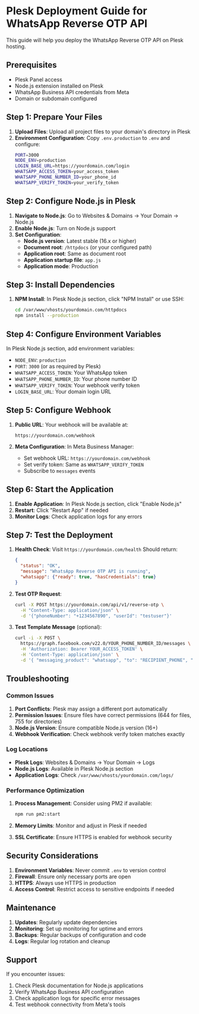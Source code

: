 # Plesk Deployment Guide for WhatsApp Reverse OTP API

This guide will help you deploy the WhatsApp Reverse OTP API on Plesk hosting.

## Prerequisites

- Plesk Panel access
- Node.js extension installed on Plesk
- WhatsApp Business API credentials from Meta
- Domain or subdomain configured

## Step 1: Prepare Your Files

1. **Upload Files**: Upload all project files to your domain's directory in Plesk
2. **Environment Configuration**: Copy `.env.production` to `.env` and configure:
   ```bash
   PORT=3000
   NODE_ENV=production
   LOGIN_BASE_URL=https://yourdomain.com/login
   WHATSAPP_ACCESS_TOKEN=your_access_token
   WHATSAPP_PHONE_NUMBER_ID=your_phone_id
   WHATSAPP_VERIFY_TOKEN=your_verify_token
   ```

## Step 2: Configure Node.js in Plesk

1. **Navigate to Node.js**: Go to Websites & Domains → Your Domain → Node.js
2. **Enable Node.js**: Turn on Node.js support
3. **Set Configuration**:
   - **Node.js version**: Latest stable (16.x or higher)
   - **Document root**: `/httpdocs` (or your configured path)
   - **Application root**: Same as document root
   - **Application startup file**: `app.js`
   - **Application mode**: Production

## Step 3: Install Dependencies

1. **NPM Install**: In Plesk Node.js section, click "NPM Install" or use SSH:
   ```bash
   cd /var/www/vhosts/yourdomain.com/httpdocs
   npm install --production
   ```

## Step 4: Configure Environment Variables

In Plesk Node.js section, add environment variables:
- `NODE_ENV`: `production`
- `PORT`: `3000` (or as required by Plesk)
- `WHATSAPP_ACCESS_TOKEN`: Your WhatsApp token
- `WHATSAPP_PHONE_NUMBER_ID`: Your phone number ID
- `WHATSAPP_VERIFY_TOKEN`: Your webhook verify token
- `LOGIN_BASE_URL`: Your domain login URL

## Step 5: Configure Webhook

1. **Public URL**: Your webhook will be available at:
   ```
   https://yourdomain.com/webhook
   ```

2. **Meta Configuration**: In Meta Business Manager:
   - Set webhook URL: `https://yourdomain.com/webhook`
   - Set verify token: Same as `WHATSAPP_VERIFY_TOKEN`
   - Subscribe to `messages` events

## Step 6: Start the Application

1. **Enable Application**: In Plesk Node.js section, click "Enable Node.js"
2. **Restart**: Click "Restart App" if needed
3. **Monitor Logs**: Check application logs for any errors

## Step 7: Test the Deployment

1. **Health Check**: Visit `https://yourdomain.com/health`
   Should return:
   ```json
   {
     "status": "OK",
     "message": "WhatsApp Reverse OTP API is running",
     "whatsapp": {"ready": true, "hasCredentials": true}
   }
   ```

2. **Test OTP Request**:
   ```bash
   curl -X POST https://yourdomain.com/api/v1/reverse-otp \
     -H "Content-Type: application/json" \
     -d '{"phoneNumber": "+1234567890", "userId": "testuser"}'
   ```

3. **Test Template Message** (optional):
   ```bash
   curl -i -X POST \
     https://graph.facebook.com/v22.0/YOUR_PHONE_NUMBER_ID/messages \
     -H 'Authorization: Bearer YOUR_ACCESS_TOKEN' \
     -H 'Content-Type: application/json' \
     -d '{ "messaging_product": "whatsapp", "to": "RECIPIENT_PHONE", "type": "template", "template": { "name": "hello_world", "language": { "code": "en_US" } } }'
   ```

## Troubleshooting

### Common Issues

1. **Port Conflicts**: Plesk may assign a different port automatically
2. **Permission Issues**: Ensure files have correct permissions (644 for files, 755 for directories)
3. **Node.js Version**: Ensure compatible Node.js version (16+)
4. **Webhook Verification**: Check webhook verify token matches exactly

### Log Locations

- **Plesk Logs**: Websites & Domains → Your Domain → Logs
- **Node.js Logs**: Available in Plesk Node.js section
- **Application Logs**: Check `/var/www/vhosts/yourdomain.com/logs/`

### Performance Optimization

1. **Process Management**: Consider using PM2 if available:
   ```bash
   npm run pm2:start
   ```

2. **Memory Limits**: Monitor and adjust in Plesk if needed

3. **SSL Certificate**: Ensure HTTPS is enabled for webhook security

## Security Considerations

1. **Environment Variables**: Never commit `.env` to version control
2. **Firewall**: Ensure only necessary ports are open
3. **HTTPS**: Always use HTTPS in production
4. **Access Control**: Restrict access to sensitive endpoints if needed

## Maintenance

1. **Updates**: Regularly update dependencies
2. **Monitoring**: Set up monitoring for uptime and errors
3. **Backups**: Regular backups of configuration and code
4. **Logs**: Regular log rotation and cleanup

## Support

If you encounter issues:
1. Check Plesk documentation for Node.js applications
2. Verify WhatsApp Business API configuration
3. Check application logs for specific error messages
4. Test webhook connectivity from Meta's tools
